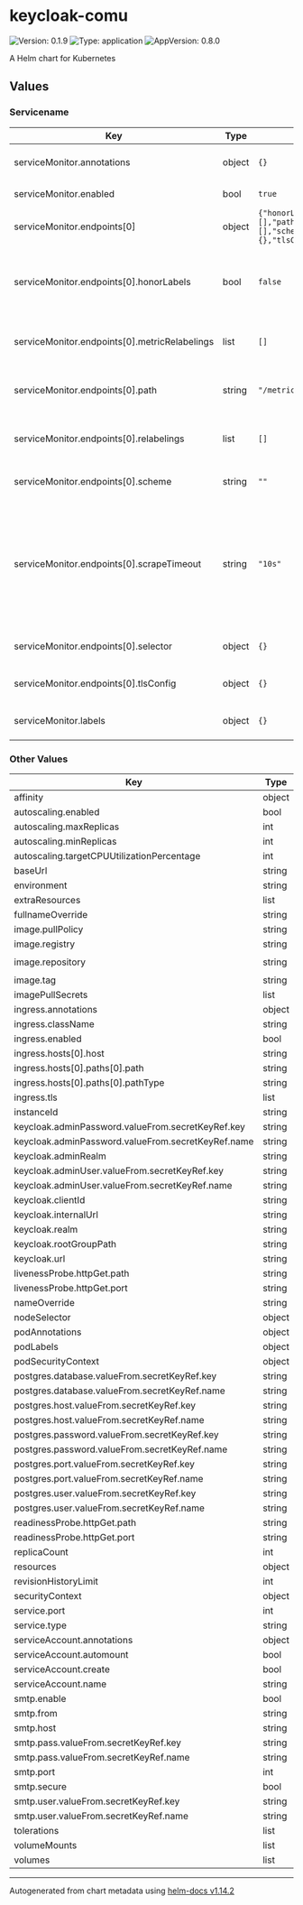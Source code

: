 # keycloak-comu

![Version: 0.1.9](https://img.shields.io/badge/Version-0.1.9-informational?style=flat-square) ![Type: application](https://img.shields.io/badge/Type-application-informational?style=flat-square) ![AppVersion: 0.8.0](https://img.shields.io/badge/AppVersion-0.8.0-informational?style=flat-square)

A Helm chart for Kubernetes

## Values

### Servicename

| Key | Type | Default | Description |
|-----|------|---------|-------------|
| serviceMonitor.annotations | object | `{}` | Prometheus ServiceMonitor annotations. |
| serviceMonitor.enabled | bool | `true` | Enable a prometheus ServiceMonitor. |
| serviceMonitor.endpoints[0] | object | `{"honorLabels":false,"interval":"30s","metricRelabelings":[],"path":"/metrics","relabelings":[],"scheme":"","scrapeTimeout":"10s","selector":{},"tlsConfig":{}}` | Prometheus ServiceMonitor interval. |
| serviceMonitor.endpoints[0].honorLabels | bool | `false` | When true, honorLabels preserves the metric’s labels when they collide with the target’s labels. |
| serviceMonitor.endpoints[0].metricRelabelings | list | `[]` | Prometheus MetricRelabelConfigs to apply to samples before ingestion. |
| serviceMonitor.endpoints[0].path | string | `"/metrics"` | Path used by the Prometheus ServiceMonitor to scrape metrics. |
| serviceMonitor.endpoints[0].relabelings | list | `[]` | Prometheus RelabelConfigs to apply to samples before scraping. |
| serviceMonitor.endpoints[0].scheme | string | `""` | Prometheus ServiceMonitor scheme. |
| serviceMonitor.endpoints[0].scrapeTimeout | string | `"10s"` | Prometheus ServiceMonitor scrapeTimeout. If empty, Prometheus uses the global scrape timeout unless it is less than the target's scrape interval value in which the latter is used. |
| serviceMonitor.endpoints[0].selector | object | `{}` | Prometheus ServiceMonitor selector. |
| serviceMonitor.endpoints[0].tlsConfig | object | `{}` | Prometheus ServiceMonitor tlsConfig. |
| serviceMonitor.labels | object | `{}` | Prometheus ServiceMonitor labels. |

### Other Values

| Key | Type | Default | Description |
|-----|------|---------|-------------|
| affinity | object | `{}` |  |
| autoscaling.enabled | bool | `false` |  |
| autoscaling.maxReplicas | int | `100` |  |
| autoscaling.minReplicas | int | `1` |  |
| autoscaling.targetCPUUtilizationPercentage | int | `80` |  |
| baseUrl | string | `""` |  |
| environment | string | `"production"` |  |
| extraResources | list | `[]` |  |
| fullnameOverride | string | `""` |  |
| image.pullPolicy | string | `"IfNotPresent"` |  |
| image.registry | string | `"ghcr.io"` |  |
| image.repository | string | `"ia-generative/keycloak-comu"` |  |
| image.tag | string | `""` |  |
| imagePullSecrets | list | `[]` |  |
| ingress.annotations | object | `{}` |  |
| ingress.className | string | `""` |  |
| ingress.enabled | bool | `false` |  |
| ingress.hosts[0].host | string | `"chart-example.local"` |  |
| ingress.hosts[0].paths[0].path | string | `"/"` |  |
| ingress.hosts[0].paths[0].pathType | string | `"ImplementationSpecific"` |  |
| ingress.tls | list | `[]` |  |
| instanceId | string | `""` |  |
| keycloak.adminPassword.valueFrom.secretKeyRef.key | string | `"admin-password"` |  |
| keycloak.adminPassword.valueFrom.secretKeyRef.name | string | `""` |  |
| keycloak.adminRealm | string | `""` |  |
| keycloak.adminUser.valueFrom.secretKeyRef.key | string | `"admin-user"` |  |
| keycloak.adminUser.valueFrom.secretKeyRef.name | string | `""` |  |
| keycloak.clientId | string | `""` |  |
| keycloak.internalUrl | string | `""` |  |
| keycloak.realm | string | `""` |  |
| keycloak.rootGroupPath | string | `""` |  |
| keycloak.url | string | `""` |  |
| livenessProbe.httpGet.path | string | `"/"` |  |
| livenessProbe.httpGet.port | string | `"http"` |  |
| nameOverride | string | `""` |  |
| nodeSelector | object | `{}` |  |
| podAnnotations | object | `{}` |  |
| podLabels | object | `{}` |  |
| podSecurityContext | object | `{}` |  |
| postgres.database.valueFrom.secretKeyRef.key | string | `"dbname"` |  |
| postgres.database.valueFrom.secretKeyRef.name | string | `""` |  |
| postgres.host.valueFrom.secretKeyRef.key | string | `"host"` |  |
| postgres.host.valueFrom.secretKeyRef.name | string | `""` |  |
| postgres.password.valueFrom.secretKeyRef.key | string | `"password"` |  |
| postgres.password.valueFrom.secretKeyRef.name | string | `""` |  |
| postgres.port.valueFrom.secretKeyRef.key | string | `"port"` |  |
| postgres.port.valueFrom.secretKeyRef.name | string | `""` |  |
| postgres.user.valueFrom.secretKeyRef.key | string | `"user"` |  |
| postgres.user.valueFrom.secretKeyRef.name | string | `""` |  |
| readinessProbe.httpGet.path | string | `"/"` |  |
| readinessProbe.httpGet.port | string | `"http"` |  |
| replicaCount | int | `1` |  |
| resources | object | `{}` |  |
| revisionHistoryLimit | int | `5` |  |
| securityContext | object | `{}` |  |
| service.port | int | `8080` |  |
| service.type | string | `"ClusterIP"` |  |
| serviceAccount.annotations | object | `{}` |  |
| serviceAccount.automount | bool | `true` |  |
| serviceAccount.create | bool | `true` |  |
| serviceAccount.name | string | `""` |  |
| smtp.enable | bool | `false` |  |
| smtp.from | string | `"no-reply@keycloak.comu"` |  |
| smtp.host | string | `""` |  |
| smtp.pass.valueFrom.secretKeyRef.key | string | `"password"` |  |
| smtp.pass.valueFrom.secretKeyRef.name | string | `""` |  |
| smtp.port | int | `25` |  |
| smtp.secure | bool | `true` |  |
| smtp.user.valueFrom.secretKeyRef.key | string | `"username"` |  |
| smtp.user.valueFrom.secretKeyRef.name | string | `""` |  |
| tolerations | list | `[]` |  |
| volumeMounts | list | `[]` |  |
| volumes | list | `[]` |  |

----------------------------------------------
Autogenerated from chart metadata using [helm-docs v1.14.2](https://github.com/norwoodj/helm-docs/releases/v1.14.2)
